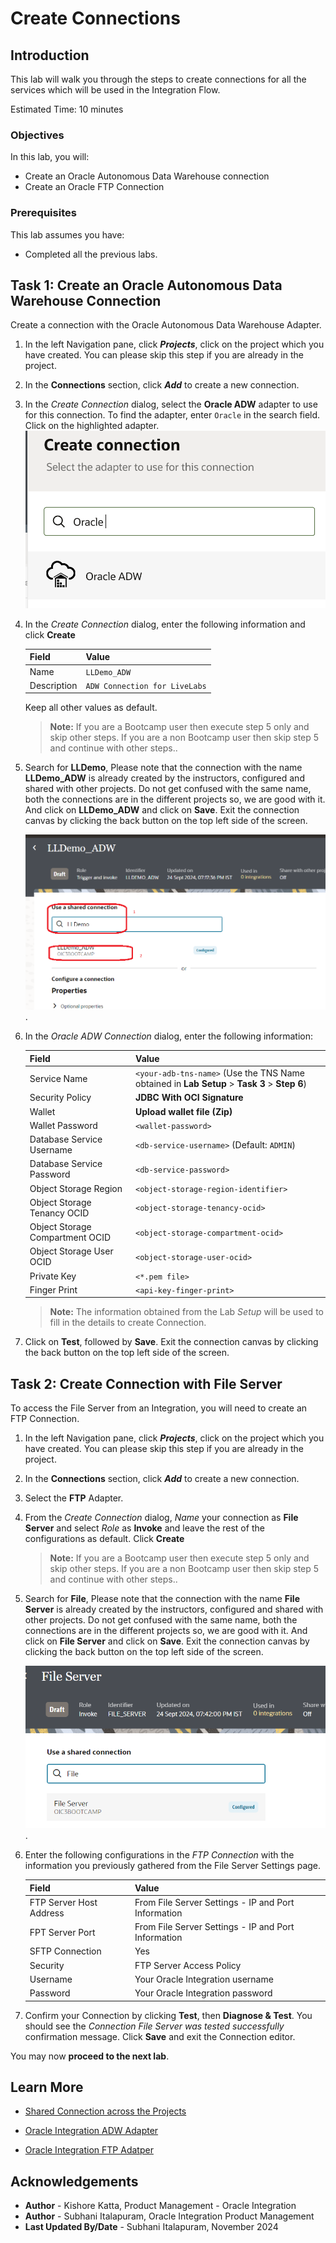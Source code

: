 # Create Connections

## Introduction

This lab will walk you through the steps to create connections for all the services which will be used in the Integration Flow.

Estimated Time: 10 minutes

### Objectives

In this lab, you will:

- Create an Oracle Autonomous Data Warehouse connection
- Create an Oracle FTP Connection

### Prerequisites

This lab assumes you have:

- Completed all the previous labs.

## Task 1: Create an Oracle Autonomous Data Warehouse Connection

Create a connection with the Oracle Autonomous Data Warehouse Adapter.

1. In the left Navigation pane, click ***Projects***, click on the project which you have created.
    You can please skip this step if you are already in the project.
2. In the **Connections** section, click ***Add*** to create a new connection.

3. In the *Create Connection* dialog, select the **Oracle ADW** adapter to use for this connection. To find the adapter, enter `Oracle` in the search field. Click on the highlighted adapter.
    ![Create ADW connection](images/create-adw-connection.png)

4. In the *Create Connection* dialog, enter the following information and click **Create**

    | **Field**        | **Value**          |
    | --- | ----------- |
    | Name         | `LLDemo_ADW`       |
    | Description  | `ADW Connection for LiveLabs` |

    Keep all other values as default.

    > **Note:** If you are a Bootcamp user then execute step 5 only and skip other steps.
    If you are a non Bootcamp user then skip step 5 and continue with other steps..

5. Search for **LLDemo**, Please note that the connection with the name **LLDemo\_ADW** is already created by the instructors, configured and shared with other projects.
Do not get confused with the same name, both the connections are in the different projects so, we are good with it. And click on **LLDemo\_ADW** and click on **Save**. Exit the connection canvas by clicking the back button on the top left side of the screen.

    ![Shared Connection](images/lldemosharedconnection.png).

6. In the *Oracle ADW Connection* dialog, enter the following information:

    | **Field**  | **Value** |
    |---------------|----------------|
    |Service Name | `<your-adb-tns-name>` (Use the TNS Name obtained in **Lab Setup** &gt; **Task 3** &gt; **Step 6**) |
    |Security Policy | **JDBC With OCI Signature**|
    |Wallet | **Upload wallet file (Zip)** |
    |Wallet Password | `<wallet-password>`|
    |Database Service Username | `<db-service-username>` (Default: `ADMIN`)|
    |Database Service Password | `<db-service-password>` |
    |Object Storage Region | `<object-storage-region-identifier>` |
    |Object Storage Tenancy OCID | `<object-storage-tenancy-ocid>` |
    |Object Storage Compartment OCID | `<object-storage-compartment-ocid>` |
    |Object Storage User OCID | `<object-storage-user-ocid>` |
    |Private Key | `<*.pem file>` |
    |Finger Print | `<api-key-finger-print>` |

    > **Note:**  The information obtained from the Lab *Setup* will be used to fill in the details to create Connection.

7. Click on **Test**, followed by **Save**. Exit the connection canvas by clicking the back button on the top left side of the screen.

## Task 2: Create Connection with File Server

To access the File Server from an Integration, you will need to create an FTP Connection.  

1. In the left Navigation pane, click ***Projects***, click on the project which you have created.
    You can please skip this step if you are already in the project.
2. In the **Connections** section, click ***Add*** to create a new connection.

3. Select the **FTP** Adapter.
4. From the *Create Connection* dialog, *Name* your connection as **File Server** and select *Role* as **Invoke** and leave the rest of the configurations as default. Click **Create**
    > **Note:** If you are a Bootcamp user then execute step 5 only and skip other steps.
    If you are a non Bootcamp user then skip step 5 and continue with other steps..

5. Search for **File**, Please note that the connection with the name **File Server** is already created by the instructors, configured and shared with other projects.
Do not get confused with the same name, both the connections are in the different projects so, we are good with it. And click on **File Server** and click on **Save**. Exit the connection canvas by clicking the back button on the top left side of the screen.

    ![File Server Connection](images/fileserversharedconn.png).

6. Enter the following configurations in the *FTP Connection* with the information you previously gathered from the File Server Settings page.  

    | Field                   | Value                                                 |
    |-------------------------|-------------------------------------------------------|
    | FTP Server Host Address | From File Server Settings - IP and Port Information   |
    | FPT Server Port         | From File Server Settings - IP and Port Information   |
    | SFTP Connection         | Yes                                                   |
    | Security                | FTP Server Access Policy                              |
    | Username                | Your Oracle Integration username                      |
    | Password                | Your Oracle Integration password                      |

7. Confirm your Connection by clicking **Test**, then **Diagnose & Test**. You should see the *Connection File Server was tested successfully* confirmation message. Click **Save** and exit the Connection editor.

You may now **proceed to the next lab**.

## Learn More

- [Shared Connection across the Projects](https://docs.oracle.com/en/cloud/paas/application-integration/integrations-user/design-project.html#GUID-8B2FBBB5-4F68-4690-AD73-19F79E5577C8)
- [Oracle Integration ADW Adapter](https://docs.oracle.com/en/cloud/paas/application-integration/adw-adapter/oracle-autonomous-data-warehouse-adapter-capabilities.html)

- [Oracle Integration FTP Adatper](https://docs.oracle.com/en/cloud/paas/application-integration/ftp-adapter/ftp-adapter-capabilities.html#GUID-59194DED-31DC-4E3D-893C-0064D7CC65A0)

## Acknowledgements

- **Author** - Kishore Katta, Product Management - Oracle Integration
- **Author** - Subhani Italapuram, Oracle Integration Product Management
- **Last Updated By/Date** - Subhani Italapuram, November 2024
